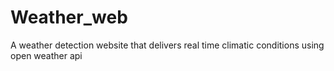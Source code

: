 # Weather_web
A weather detection website that delivers real time climatic conditions using open weather api
